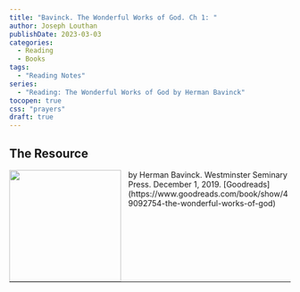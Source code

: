 ```yaml
---
title: "Bavinck. The Wonderful Works of God. Ch 1: "
author: Joseph Louthan
publishDate: 2023-03-03
categories:
  - Reading
  - Books
tags:
  - "Reading Notes"
series:
  - "Reading: The Wonderful Works of God by Herman Bavinck"
tocopen: true
css: "prayers"
draft: true
---
```


## The Resource

<p style="clear:both;">

<img src="https://theologic.us/images/resources/book-bavinck-wonderful-works.jpg" align="left" width="200" style="padding-right: 10px" />  
by Herman Bavinck.  
Westminster Seminary Press. December 1, 2019.  
[Goodreads](https://www.goodreads.com/book/show/49092754-the-wonderful-works-of-god)

<p style="clear:both;">

---
